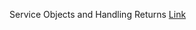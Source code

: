 Service Objects and Handling Returns
[Link](https://themasters.io/blog/posts/approaches-to-handling-service-objects-returns#anchor-6)
